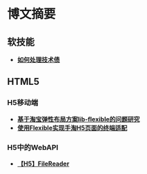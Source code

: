 # 博文摘要

## 软技能

- **[如何处理技术债](./软技能/如何处理技术债)**

## HTML5

### H5移动端

- **[基于淘宝弹性布局方案lib-flexible的问题研究](./HTML5相关/H5移动端/基于淘宝弹性布局方案lib-flexible的问题研究)**
- **[使用Flexible实现手淘H5页面的终端适配](./HTML5相关/H5移动端/使用Flexible实现手淘H5页面的终端适配)**

### H5中的WebAPI

- **[【H5】FileReader](./HTML5相关/H5中的WebAPI/[H5]FileReader)**
